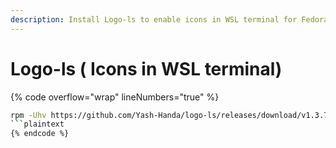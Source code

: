 ```yaml
---
description: Install Logo-ls to enable icons in WSL terminal for Fedora
---
```


# Logo-ls ( Icons in WSL terminal)

{% code overflow="wrap" lineNumbers="true" %}
```bash
rpm -Uhv https://github.com/Yash-Handa/logo-ls/releases/download/v1.3.7/logo-ls_arm64.rpm
```plaintext
{% endcode %}
